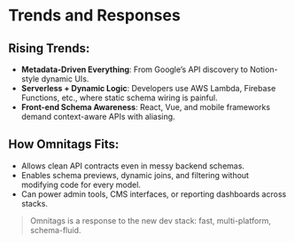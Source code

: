 # Trends and Responses

## Rising Trends:
- **Metadata-Driven Everything**: From Google’s API discovery to Notion-style dynamic UIs.
- **Serverless + Dynamic Logic**: Developers use AWS Lambda, Firebase Functions, etc., where static schema wiring is painful.
- **Front-end Schema Awareness**: React, Vue, and mobile frameworks demand context-aware APIs with aliasing.

## How Omnitags Fits:
- Allows clean API contracts even in messy backend schemas.
- Enables schema previews, dynamic joins, and filtering without modifying code for every model.
- Can power admin tools, CMS interfaces, or reporting dashboards across stacks.

> Omnitags is a response to the new dev stack: fast, multi-platform, schema-fluid.
